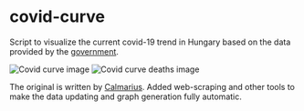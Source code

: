 # covid-curve
Script to visualize the current covid-19 trend in Hungary based on the data provided by the [government](https://koronavirus.gov.hu/hirek).

![Covid curve image](https://i.imgur.com/GyyawOT.png)
![Covid curve deaths image](https://i.imgur.com/HFYqn52.png)

The original is written by [Calmarius](https://github.com/Calmarius). Added web-scraping and other tools to make the data updating and graph generation fully automatic.
